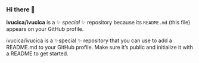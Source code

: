 ### Hi there 👋

**ivucica/ivucica** is a ✨ _special_ ✨ repository because its `README.md` (this file) appears on your GitHub profile.

ivucica/ivucica is a ✨special ✨ repository that you can use to add a README.md to your GitHub profile. Make sure it’s public and initialize it with a README to get started.
